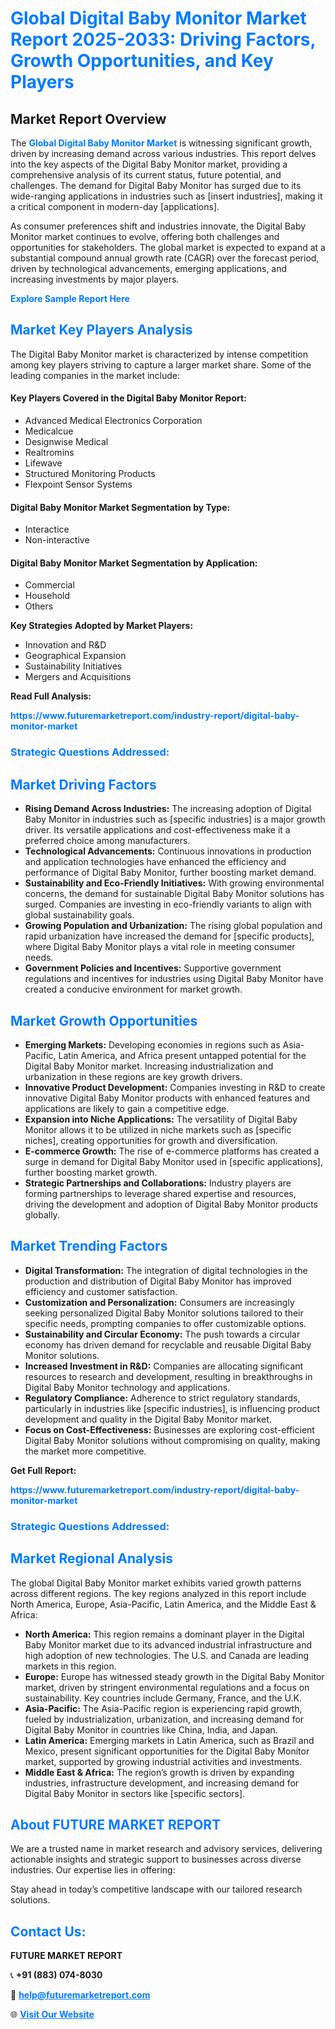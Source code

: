 <h1 style="color: #007BFF;">Global Digital Baby Monitor Market Report 2025-2033: Driving Factors, Growth Opportunities, and Key Players</h1>

<section id="overview">
<h2>Market Report Overview</h2>
<p>The <a href="https://www.futuremarketreport.com/industry-report/digital-baby-monitor-market" style="color: #007BFF; text-decoration: none;"><strong>Global Digital Baby Monitor Market</strong></a> is witnessing significant growth, driven by increasing demand across various industries. This report delves into the key aspects of the Digital Baby Monitor market, providing a comprehensive analysis of its current status, future potential, and challenges. The demand for Digital Baby Monitor has surged due to its wide-ranging applications in industries such as [insert industries], making it a critical component in modern-day [applications].</p>
<p>As consumer preferences shift and industries innovate, the Digital Baby Monitor market continues to evolve, offering both challenges and opportunities for stakeholders. The global market is expected to expand at a substantial compound annual growth rate (CAGR) over the forecast period, driven by technological advancements, emerging applications, and increasing investments by major players.</p>
</section>

<section id="overview">
<p><a href="https://www.futuremarketreport.com/request-sample/reportId=55004" style="color: #007BFF; text-decoration: none;"><strong>Explore Sample Report Here</strong></a></p>
</section>

<section id="key-players">
<h2 style="color: #007BFF;">Market Key Players Analysis</h2>
<p>The Digital Baby Monitor market is characterized by intense competition among key players striving to capture a larger market share. Some of the leading companies in the market include:</p>
<h4>Key Players Covered in the Digital Baby Monitor Report:</h4>
<ul><li>Advanced Medical Electronics Corporation</li><li>Medicalcue</li><li>Designwise Medical</li><li>Realtromins</li><li>Lifewave</li><li>Structured Monitoring Products</li><li>Flexpoint Sensor Systems</li></ul>
<h4>Digital Baby Monitor Market Segmentation by Type:</h4>
<ul><li>Interactice</li><li>Non-interactive</li></ul>

<h4>Digital Baby Monitor Market Segmentation by Application:</h4>
<ul><li>Commercial</li><li>Household</li><li>Others</li></ul>
<p><strong>Key Strategies Adopted by Market Players:</strong></p>
<ul>
<li>Innovation and R&D</li>
<li>Geographical Expansion</li>
<li>Sustainability Initiatives</li>
<li>Mergers and Acquisitions</li>
</ul>
</section>

<section>
<p><strong>Read Full Analysis: </strong></p><a href="https://www.futuremarketreport.com/industry-report/digital-baby-monitor-market" style="color: #007BFF; text-decoration: none;"><strong>https://www.futuremarketreport.com/industry-report/digital-baby-monitor-market</strong></a>
<h3 style="color: #007BFF;">Strategic Questions Addressed:</h3>
</section>

<section id="driving-factors">
<h2 style="color: #007BFF;">Market Driving Factors</h2>
<ul>
<li><strong>Rising Demand Across Industries:</strong> The increasing adoption of Digital Baby Monitor in industries such as [specific industries] is a major growth driver. Its versatile applications and cost-effectiveness make it a preferred choice among manufacturers.</li>
<li><strong>Technological Advancements:</strong> Continuous innovations in production and application technologies have enhanced the efficiency and performance of Digital Baby Monitor, further boosting market demand.</li>
<li><strong>Sustainability and Eco-Friendly Initiatives:</strong> With growing environmental concerns, the demand for sustainable Digital Baby Monitor solutions has surged. Companies are investing in eco-friendly variants to align with global sustainability goals.</li>
<li><strong>Growing Population and Urbanization:</strong> The rising global population and rapid urbanization have increased the demand for [specific products], where Digital Baby Monitor plays a vital role in meeting consumer needs.</li>
<li><strong>Government Policies and Incentives:</strong> Supportive government regulations and incentives for industries using Digital Baby Monitor have created a conducive environment for market growth.</li>
</ul>
</section>

<section id="growth-opportunities">
<h2 style="color: #007BFF;">Market Growth Opportunities</h2>
<ul>
<li><strong>Emerging Markets:</strong> Developing economies in regions such as Asia-Pacific, Latin America, and Africa present untapped potential for the Digital Baby Monitor market. Increasing industrialization and urbanization in these regions are key growth drivers.</li>
<li><strong>Innovative Product Development:</strong> Companies investing in R&D to create innovative Digital Baby Monitor products with enhanced features and applications are likely to gain a competitive edge.</li>
<li><strong>Expansion into Niche Applications:</strong> The versatility of Digital Baby Monitor allows it to be utilized in niche markets such as [specific niches], creating opportunities for growth and diversification.</li>
<li><strong>E-commerce Growth:</strong> The rise of e-commerce platforms has created a surge in demand for Digital Baby Monitor used in [specific applications], further boosting market growth.</li>
<li><strong>Strategic Partnerships and Collaborations:</strong> Industry players are forming partnerships to leverage shared expertise and resources, driving the development and adoption of Digital Baby Monitor products globally.</li>
</ul>
</section>

<section id="trending-factors">
<h2 style="color: #007BFF;">Market Trending Factors</h2>
<ul>
<li><strong>Digital Transformation:</strong> The integration of digital technologies in the production and distribution of Digital Baby Monitor has improved efficiency and customer satisfaction.</li>
<li><strong>Customization and Personalization:</strong> Consumers are increasingly seeking personalized Digital Baby Monitor solutions tailored to their specific needs, prompting companies to offer customizable options.</li>
<li><strong>Sustainability and Circular Economy:</strong> The push towards a circular economy has driven demand for recyclable and reusable Digital Baby Monitor solutions.</li>
<li><strong>Increased Investment in R&D:</strong> Companies are allocating significant resources to research and development, resulting in breakthroughs in Digital Baby Monitor technology and applications.</li>
<li><strong>Regulatory Compliance:</strong> Adherence to strict regulatory standards, particularly in industries like [specific industries], is influencing product development and quality in the Digital Baby Monitor market.</li>
<li><strong>Focus on Cost-Effectiveness:</strong> Businesses are exploring cost-efficient Digital Baby Monitor solutions without compromising on quality, making the market more competitive.</li>
</ul>
</section>

<section>
<p><strong>Get Full Report: </strong></p><a href="https://www.futuremarketreport.com/industry-report/digital-baby-monitor-market" style="color: #007BFF; text-decoration: none;"><strong>https://www.futuremarketreport.com/industry-report/digital-baby-monitor-market</strong></a>
<h3 style="color: #007BFF;">Strategic Questions Addressed:</h3>
</section>


<section id="regional-analysis">
<h2 style="color: #007BFF;">Market Regional Analysis</h2>
<p>The global Digital Baby Monitor market exhibits varied growth patterns across different regions. The key regions analyzed in this report include North America, Europe, Asia-Pacific, Latin America, and the Middle East & Africa:</p>
<ul>
<li><strong>North America:</strong> This region remains a dominant player in the Digital Baby Monitor market due to its advanced industrial infrastructure and high adoption of new technologies. The U.S. and Canada are leading markets in this region.</li>
<li><strong>Europe:</strong> Europe has witnessed steady growth in the Digital Baby Monitor market, driven by stringent environmental regulations and a focus on sustainability. Key countries include Germany, France, and the U.K.</li>
<li><strong>Asia-Pacific:</strong> The Asia-Pacific region is experiencing rapid growth, fueled by industrialization, urbanization, and increasing demand for Digital Baby Monitor in countries like China, India, and Japan.</li>
<li><strong>Latin America:</strong> Emerging markets in Latin America, such as Brazil and Mexico, present significant opportunities for the Digital Baby Monitor market, supported by growing industrial activities and investments.</li>
<li><strong>Middle East & Africa:</strong> The region’s growth is driven by expanding industries, infrastructure development, and increasing demand for Digital Baby Monitor in sectors like [specific sectors].</li>
</ul>
</section>

<footer>
<h2 style="color: #007BFF;">About FUTURE MARKET REPORT</h2>
<p>We are a trusted name in market research and advisory services, delivering actionable insights and strategic support to businesses across diverse industries. Our expertise lies in offering:</p>

<p>Stay ahead in today’s competitive landscape with our tailored research solutions.</p>

<h2 style="color: #007BFF;">Contact Us:</h2>
<p><strong>FUTURE MARKET REPORT</strong></p>
<p>📞 <strong>+91 (883) 074-8030</strong></p>
<p>📧 <strong><a href="mailto:help@futuremarketreport.com" style="color: #007BFF;">help@futuremarketreport.com</a></strong></p>
<p>🌐 <strong><a href="https://www.futuremarketreport.com/" style="color: #007BFF;">Visit Our Website</a></strong></p>
</footer>